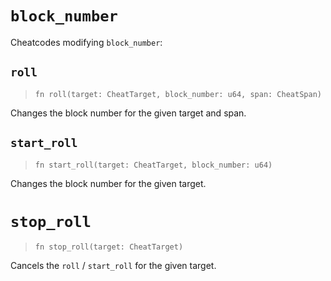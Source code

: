 # `block_number`

Cheatcodes modifying `block_number`:

## `roll`
> `fn roll(target: CheatTarget, block_number: u64, span: CheatSpan)`

Changes the block number for the given target and span.

## `start_roll`
> `fn start_roll(target: CheatTarget, block_number: u64)`

Changes the block number for the given target.

# `stop_roll`
> `fn stop_roll(target: CheatTarget)`

Cancels the `roll` / `start_roll` for the given target.

